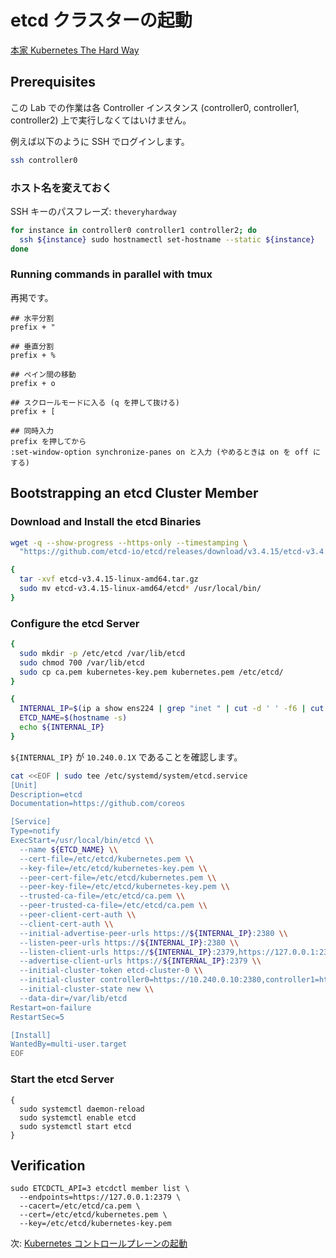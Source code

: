 # etcd クラスターの起動

[本家 Kubernetes The Hard Way](https://github.com/kelseyhightower/kubernetes-the-hard-way/blob/master/docs/07-bootstrapping-etcd.md)

## Prerequisites

この Lab での作業は各 Controller インスタンス (controller0, controller1, controller2) 上で実行しなくてはいけません。

例えば以下のように SSH でログインします。

```sh
ssh controller0
```

### ホスト名を変えておく

SSH キーのパスフレーズ: `theveryhardway`

```sh
for instance in controller0 controller1 controller2; do
  ssh ${instance} sudo hostnamectl set-hostname --static ${instance}
done
```

### Running commands in parallel with tmux

再掲です。

```
## 水平分割
prefix + "

## 垂直分割
prefix + %

## ペイン間の移動
prefix + o

## スクロールモードに入る (q を押して抜ける)
prefix + [

## 同時入力
prefix を押してから
:set-window-option synchronize-panes on と入力 (やめるときは on を off にする)
```

## Bootstrapping an etcd Cluster Member

### Download and Install the etcd Binaries

```sh
wget -q --show-progress --https-only --timestamping \
  "https://github.com/etcd-io/etcd/releases/download/v3.4.15/etcd-v3.4.15-linux-amd64.tar.gz"
```

```sh
{
  tar -xvf etcd-v3.4.15-linux-amd64.tar.gz
  sudo mv etcd-v3.4.15-linux-amd64/etcd* /usr/local/bin/
}
```

### Configure the etcd Server

```sh
{
  sudo mkdir -p /etc/etcd /var/lib/etcd
  sudo chmod 700 /var/lib/etcd
  sudo cp ca.pem kubernetes-key.pem kubernetes.pem /etc/etcd/
}
```

```sh
{
  INTERNAL_IP=$(ip a show ens224 | grep "inet " | cut -d ' ' -f6 | cut -d/ -f1)
  ETCD_NAME=$(hostname -s)
  echo ${INTERNAL_IP}
}
```

`${INTERNAL_IP}` が `10.240.0.1X` であることを確認します。

```sh
cat <<EOF | sudo tee /etc/systemd/system/etcd.service
[Unit]
Description=etcd
Documentation=https://github.com/coreos

[Service]
Type=notify
ExecStart=/usr/local/bin/etcd \\
  --name ${ETCD_NAME} \\
  --cert-file=/etc/etcd/kubernetes.pem \\
  --key-file=/etc/etcd/kubernetes-key.pem \\
  --peer-cert-file=/etc/etcd/kubernetes.pem \\
  --peer-key-file=/etc/etcd/kubernetes-key.pem \\
  --trusted-ca-file=/etc/etcd/ca.pem \\
  --peer-trusted-ca-file=/etc/etcd/ca.pem \\
  --peer-client-cert-auth \\
  --client-cert-auth \\
  --initial-advertise-peer-urls https://${INTERNAL_IP}:2380 \\
  --listen-peer-urls https://${INTERNAL_IP}:2380 \\
  --listen-client-urls https://${INTERNAL_IP}:2379,https://127.0.0.1:2379 \\
  --advertise-client-urls https://${INTERNAL_IP}:2379 \\
  --initial-cluster-token etcd-cluster-0 \\
  --initial-cluster controller0=https://10.240.0.10:2380,controller1=https://10.240.0.11:2380,controller2=https://10.240.0.12:2380 \\
  --initial-cluster-state new \\
  --data-dir=/var/lib/etcd
Restart=on-failure
RestartSec=5

[Install]
WantedBy=multi-user.target
EOF
```

### Start the etcd Server

```
{
  sudo systemctl daemon-reload
  sudo systemctl enable etcd
  sudo systemctl start etcd
}
```

## Verification

```
sudo ETCDCTL_API=3 etcdctl member list \
  --endpoints=https://127.0.0.1:2379 \
  --cacert=/etc/etcd/ca.pem \
  --cert=/etc/etcd/kubernetes.pem \
  --key=/etc/etcd/kubernetes-key.pem
```

次: [Kubernetes コントロールプレーンの起動](08-bootstrapping-kubernetes-controllers.md)
